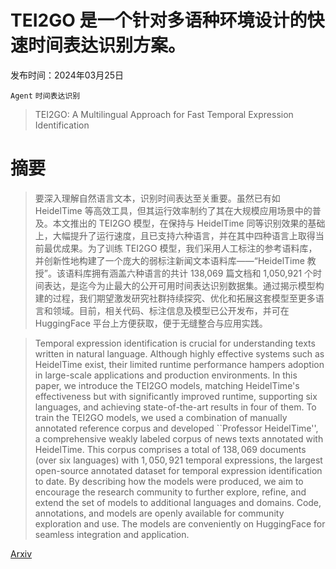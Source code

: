 # TEI2GO 是一个针对多语种环境设计的快速时间表达识别方案。

发布时间：2024年03月25日

`Agent` `时间表达识别`

> TEI2GO: A Multilingual Approach for Fast Temporal Expression Identification

# 摘要

> 要深入理解自然语言文本，识别时间表达至关重要。虽然已有如 HeidelTime 等高效工具，但其运行效率制约了其在大规模应用场景中的普及。本文推出的 TEI2GO 模型，在保持与 HeidelTime 同等识别效果的基础上，大幅提升了运行速度，且已支持六种语言，并在其中四种语言上取得当前最优成果。为了训练 TEI2GO 模型，我们采用人工标注的参考语料库，并创新性地构建了一个庞大的弱标注新闻文本语料库——“HeidelTime 教授”。该语料库拥有涵盖六种语言的共计 138,069 篇文档和 1,050,921 个时间表达，是迄今为止最大的公开可用时间表达识别数据集。通过揭示模型构建的过程，我们期望激发研究社群持续探究、优化和拓展这套模型至更多语言和领域。目前，相关代码、标注信息及模型已公开发布，并可在 HuggingFace 平台上方便获取，便于无缝整合与应用实践。

> Temporal expression identification is crucial for understanding texts written in natural language. Although highly effective systems such as HeidelTime exist, their limited runtime performance hampers adoption in large-scale applications and production environments. In this paper, we introduce the TEI2GO models, matching HeidelTime's effectiveness but with significantly improved runtime, supporting six languages, and achieving state-of-the-art results in four of them. To train the TEI2GO models, we used a combination of manually annotated reference corpus and developed ``Professor HeidelTime'', a comprehensive weakly labeled corpus of news texts annotated with HeidelTime. This corpus comprises a total of $138,069$ documents (over six languages) with $1,050,921$ temporal expressions, the largest open-source annotated dataset for temporal expression identification to date. By describing how the models were produced, we aim to encourage the research community to further explore, refine, and extend the set of models to additional languages and domains. Code, annotations, and models are openly available for community exploration and use. The models are conveniently on HuggingFace for seamless integration and application.

[Arxiv](https://arxiv.org/abs/2403.16804)